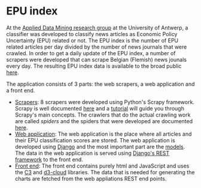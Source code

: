 # EPU index

At the [Applied Data Mining research group](http://www.applieddatamining.com/) at the University of Antwerp, a
classifier was developed to classify news articles as Economic Policy Uncertainty (EPU) related or not. The EPU index is
the number of EPU related articles per day divided by the number of news journals that were crawled. In order to get a
daily update of the EPU index, a number of scrapers were developed that can scrape Belgian (Flemish) news jounals every
day. The resulting EPU index data is available to the broad public [here](#link-does-not-work-yet).

The application consists of 3 parts: the web scrapers, a web application and a front end.

* [Scrapers](./news_scrapers): 8 scrapers were developed using Python's Scrapy framework. Scrapy is well documented
[here](http://doc.scrapy.org/en/0.24/) and a [tutorial](http://doc.scrapy.org/en/0.24/intro/tutorial.html) will guide
you through Scrapy's main concepts. The crawlers that do the actual crawling work are called *spiders* and the spiders
that were developed are documented [here](./news_scrapers/epu_scrapy/spiders).
* [Web application](./webapp): The web application is the place where all articles and their EPU classification scores
are stored. The web application is developed using [Django](https://www.djangoproject.com/) and the most important part
are the [models](./webapp/epu_index/models.py). The data in the web application is served using [Django's REST
framework](http://www.django-rest-framework.org/) to the front end.
* [Front end](./frontend): The front end contains purely html and JavaScript and uses the [C3](http://c3js.org/) and
[d3-cloud](https://github.com/jasondavies/d3-cloud) libraries. The data that is needed for generating the charts are
fetched from the web appliations REST end points.